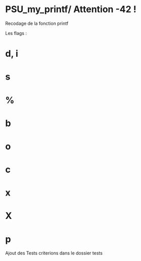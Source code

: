 # PSU_my_printf/ Attention -42 !
Recodage de la fonction printf

Les flags : 

# d, i
# s
# %
# b
# o
# c
# x
# X
# p

Ajout des Tests criterions dans le dossier tests
